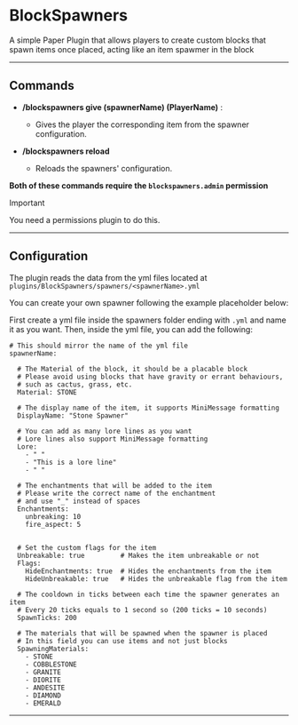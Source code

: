 # BlockSpawners

A simple Paper Plugin that allows players to create custom blocks that spawn items once placed, acting like an item spawmer in the block

---

## Commands

* **/blockspawners give (spawnerName) (PlayerName)** :

  * Gives the player the corresponding item from the spawner configuration.

* **/blockspawners reload**

  * Reloads the spawners' configuration.

**Both of these commands require the `blockspawners.admin` permission**

> [!IMPORTANT]
> You need a permissions plugin to do this.

---

## Configuration

The plugin reads the data from the yml files located at `plugins/BlockSpawners/spawners/<spawnerName>.yml`

You can create your own spawner following the example placeholder below:

First create a yml file inside the spawners folder ending with `.yml` and name it as you want.
Then, inside the yml file, you can add the following:

```
# This should mirror the name of the yml file
spawnerName:                    
  
  # The Material of the block, it should be a placable block
  # Please avoid using blocks that have gravity or errant behaviours,
  # such as cactus, grass, etc.
  Material: STONE
  
  # The display name of the item, it supports MiniMessage formatting
  DisplayName: "Stone Spawner"
                                
  # You can add as many lore lines as you want
  # Lore lines also support MiniMessage formatting              
  Lore:
    - " "
    - "This is a lore line"
    - " "
 
  # The enchantments that will be added to the item
  # Please write the correct name of the enchantment
  # and use "_" instead of spaces
  Enchantments:
    unbreaking: 10
    fire_aspect: 5
    
  
  # Set the custom flags for the item  
  Unbreakable: true         # Makes the item unbreakable or not
  Flags:
    HideEnchantments: true  # Hides the enchantments from the item 
    HideUnbreakable: true   # Hides the unbreakable flag from the item
  
  # The cooldown in ticks between each time the spawner generates an item
  # Every 20 ticks equals to 1 second so (200 ticks = 10 seconds)
  SpawnTicks: 200
  
  # The materials that will be spawned when the spawner is placed
  # In this field you can use items and not just blocks
  SpawningMaterials:
    - STONE
    - COBBLESTONE
    - GRANITE
    - DIORITE
    - ANDESITE
    - DIAMOND
    - EMERALD
```
---
